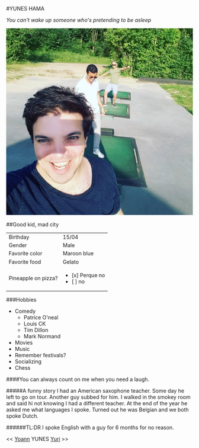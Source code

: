 #YUNES HAMA

*You can't wake up someone who\'s pretending to be asleep*

![foto Yunes](https://github.com/YunesHama/challenge-markdown/blob/master/Yunes.jpg)

##Good kid, mad city

| | |
|---|---|
| Birthday |15/04|
|Gender| Male
|Favorite color|Maroon blue
|Favorite food |Gelato
| Pineapple on pizza? | <ul><li>[x] Perque no</li><li>[ ] no</li></ul>|

###Hobbies

* Comedy 
    * Patrice O'neal
    * Louis CK
    * Tim Dillon
    * Mark Normand
* Movies
* Music
* Remember festivals?
* Socializing
* Chess

####You can always count on me when you need a laugh.

#####A funny story
I had an American saxophone teacher. Some day he left to go on tour. Another guy subbed for him. I walked in the smokey room and said hi not knowing I had a different teacher. At the end of the year he asked me what languages I spoke. Turned out he was Belgian and we both spoke Dutch.

######TL:DR
I spoke English with a guy for 6 months for no reason.

<< [Yoann](https://github.com/yoannstas/challenge-markdown/)   YUNES  [Yuri](https://github.com/YuriFra/challenge-markdown) >>



